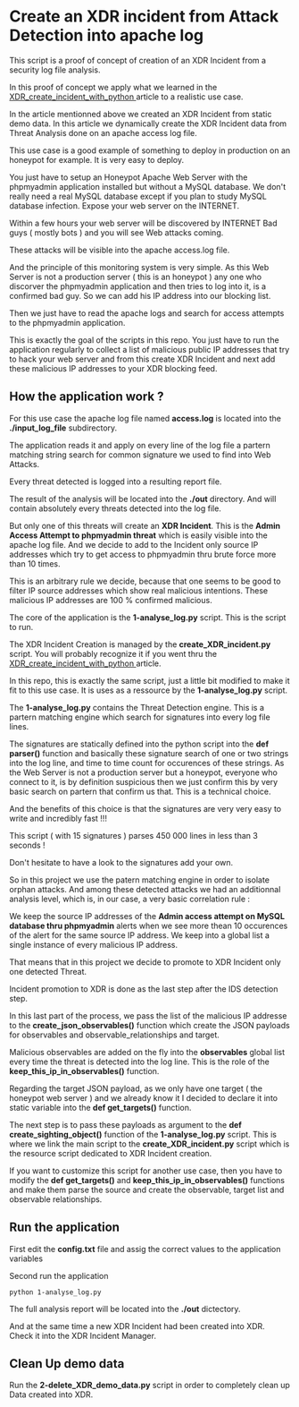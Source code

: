 # Create an XDR incident from Attack Detection into apache log

This script is a proof of concept of creation of an XDR Incident from a security log file analysis.

In this proof of concept we apply what we learned in the [XDR_create_incident_with_python ](https://github.com/pcardotatgit/XDR_create_incident_with_python) article to a realistic use case.

In the article mentionned above we created an XDR Incident from static demo data. In this article we dynamically create the XDR Incident data from Threat Analysis done on an apache access log file.

This use case is a good example of something to deploy in production on an honeypot for example. It is very easy to deploy.

You just have to setup an Honeypot Apache Web Server with the phpmyadmin application installed but without a MySQL database. We don't really need a real MySQL database except if you plan to study MySQL database infection. Expose your web server on the INTERNET.

Within a few hours your web server will be discovered by INTERNET Bad guys ( mostly bots ) and you will see Web attacks coming. 

These attacks will be visible into the apache access.log file. 

And the principle of this monitoring system is very simple. As this Web Server is not a production server ( this is an honeypot ) any one who discorver the phpmyadmin application and then tries to log into it, is a confirmed bad guy. So we can add his IP address into our blocking list.

Then we just have to read the apache logs and search for access attempts to the phpmyadmin application. 

This is exactly the goal of the scripts in this repo. You just have to run the application regularly to collect a list of malicious public IP addresses that try to hack your web server and from this create XDR Incident and next add these malicious IP addresses to your XDR blocking feed.


## How the application work ?

For this use case the apache log file named **access.log** is located into the  **./input_log_file** subdirectory.

The application reads it and apply on every line of the log file a partern matching string search for common signature we used to find into Web Attacks. 

Every threat detected is logged into a resulting report file.

The result of the analysis will be located into the **./out** directory. And will contain absolutely every threats detected into the log file.

But only one of this threats will create an **XDR Incident**. This is the **Admin Access Attempt to phpmyadmin threat** which is easily visible into the apache log file. And we decide to add to the Incident only source IP addresses which try to get access to phpmyadmin thru brute force more than 10 times.

This is an arbitrary rule we decide, because that one seems to be good to filter IP source addresses which show real malicious intentions. These malicious IP addresses are 100 % confirmed malicious. 

The core of the application is the **1-analyse_log.py** script. This is the script to run.

The XDR Incident Creation is managed by the **create_XDR_incident.py** script. You will probably recognize it if you went thru the [XDR_create_incident_with_python ](https://github.com/pcardotatgit/XDR_create_incident_with_python) article.

In this repo, this is exactly the same script, just a little bit modified to make it fit to this use case. It is uses as a ressource by the **1-analyse_log.py** script.

The **1-analyse_log.py** contains the Threat Detection engine. This is a partern matching engine which search for signatures into every log file lines. 

The signatures are statically defined into the python script into the **def parser()** function and basically these signature search of one or two strings into the log line, and time to time count for occurences of these strings. As the Web Server is not a production server but a honeypot, everyone who connect to it, is by definition suspicious then we just confirm this by very basic search on partern that confirm us that. This is a technical choice.

And the benefits of this choice is that the signatures are very very easy to write and incredibly fast !!!

This script ( with 15 signatures ) parses 450 000 lines in less than 3 seconds !

Don't hesitate to have a look to the signatures add your own.

So in this project we use the patern matching engine in order to isolate orphan attacks. And among these detected attacks we had an additionnal analysis level, which is, in our case, a very basic correlation rule :

We keep the source IP addresses of the **Admin access attempt on MySQL database thru phpmyadmin** alerts when we see more thean 10 occurences of the alert for the same source IP address. We keep into a global list a single instance of every malicious IP address.

That means that in this project we decide to promote to XDR Incident only one detected Threat. 

Incident promotion to XDR is done as the last step after the IDS detection step.

In this last part of the process, we pass the list of the malicious IP addresse to the **create_json_observables()** function which create the JSON payloads for observables and observable_relationships and target. 

Malicious observables are added on the fly into the **observables** global list every time the threat is detected into the log line. This is the role of the **keep_this_ip_in_observables()** function.

Regarding the target JSON payload, as we only have one target ( the honeypot web server ) and we already know it I decided to declare it into static variable into the **def get_targets()** function.

The next step is to pass these payloads as argument to the **def create_sighting_object()** function of the **1-analyse_log.py** script.  This is where we link the main script to the **create_XDR_incident.py** script which is the resource script dedicated to XDR Incident creation.

If you want to customize this script for another use case, then you have to modify the **def get_targets()** and **keep_this_ip_in_observables()** functions and make them parse the source and create the observable, target list and observable relationships.

## Run the application

First edit the **config.txt** file and assig the correct values to the application variables

Second run the application 

    python 1-analyse_log.py
    
The full analysis report will be located into the **./out** dictectory.

And at the same time a new XDR Incident had been created into XDR. Check it into the XDR Incident Manager.

## Clean Up demo data

Run the **2-delete_XDR_demo_data.py** script in order to completely clean up Data created into XDR.


